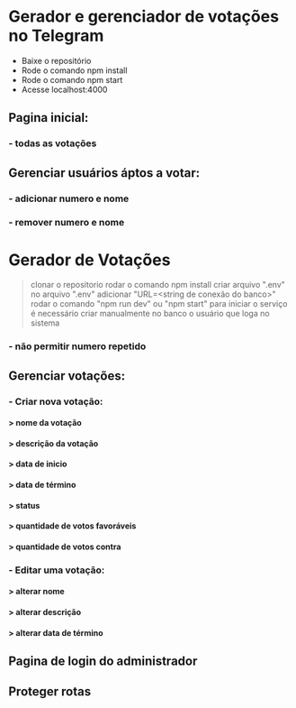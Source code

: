 # Gerador e gerenciador de votações no Telegram

* Baixe o repositório
* Rode o comando npm install
* Rode o comando npm start
* Acesse localhost:4000




## Pagina inicial:
### - todas as votações

## Gerenciar usuários áptos a votar:
### - adicionar numero e nome
### - remover numero e nome
# Gerador de Votações

> clonar o repositorio
> rodar o comando npm install
> criar arquivo ".env" 
> no arquivo ".env" adicionar "URL=<string de conexão do banco>"
> rodar o comando "npm run dev" ou "npm start" para iniciar o serviço
> é necessário criar manualmente no banco o usuário que loga no sistema


### - não permitir numero repetido

## Gerenciar votações:
### - Criar nova votação:
#### > nome da votação
#### > descrição da votação
#### > data de inicio
#### > data de término
#### > status
#### > quantidade de votos favoráveis
#### > quantidade de votos contra
### - Editar uma votação:
#### > alterar nome
#### > alterar descrição
#### > alterar data de término

## Pagina de login do administrador
## Proteger rotas